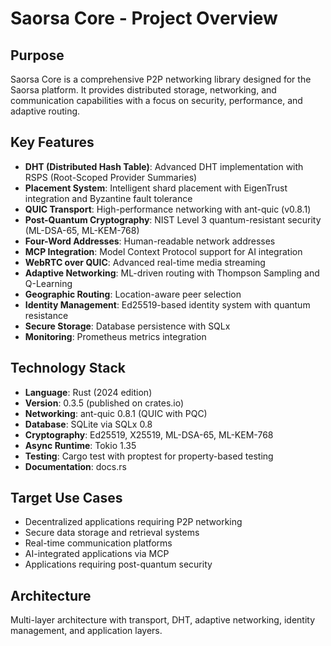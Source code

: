 # Saorsa Core - Project Overview

## Purpose
Saorsa Core is a comprehensive P2P networking library designed for the Saorsa platform. It provides distributed storage, networking, and communication capabilities with a focus on security, performance, and adaptive routing.

## Key Features
- **DHT (Distributed Hash Table)**: Advanced DHT implementation with RSPS (Root-Scoped Provider Summaries)
- **Placement System**: Intelligent shard placement with EigenTrust integration and Byzantine fault tolerance
- **QUIC Transport**: High-performance networking with ant-quic (v0.8.1) 
- **Post-Quantum Cryptography**: NIST Level 3 quantum-resistant security (ML-DSA-65, ML-KEM-768)
- **Four-Word Addresses**: Human-readable network addresses
- **MCP Integration**: Model Context Protocol support for AI integration
- **WebRTC over QUIC**: Advanced real-time media streaming
- **Adaptive Networking**: ML-driven routing with Thompson Sampling and Q-Learning
- **Geographic Routing**: Location-aware peer selection
- **Identity Management**: Ed25519-based identity system with quantum resistance
- **Secure Storage**: Database persistence with SQLx
- **Monitoring**: Prometheus metrics integration

## Technology Stack
- **Language**: Rust (2024 edition)
- **Version**: 0.3.5 (published on crates.io)
- **Networking**: ant-quic 0.8.1 (QUIC with PQC)
- **Database**: SQLite via SQLx 0.8
- **Cryptography**: Ed25519, X25519, ML-DSA-65, ML-KEM-768
- **Async Runtime**: Tokio 1.35
- **Testing**: Cargo test with proptest for property-based testing
- **Documentation**: docs.rs

## Target Use Cases
- Decentralized applications requiring P2P networking
- Secure data storage and retrieval systems
- Real-time communication platforms
- AI-integrated applications via MCP
- Applications requiring post-quantum security

## Architecture
Multi-layer architecture with transport, DHT, adaptive networking, identity management, and application layers.